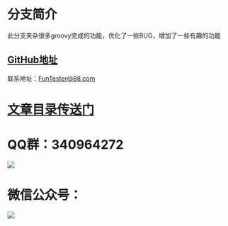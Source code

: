 # 分支简介

此分支夹杂很多groovy完成的功能，优化了一些BUG，增加了一些有趣的功能

## [GitHub地址](https://github.com/JunManYuanLong/FunTester)

联系地址：FunTester@88.com

# [**文章目录传送门**](/document/directory.markdown)


QQ群：340964272
===

![](http://pic.automancloud.com/WechatIMG265.png)

微信公众号：
===

![](http://pic.automancloud.com/324X0AcZv58_Fotor.png)